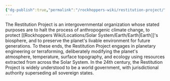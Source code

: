```yaml
---
{"dg-publish":true,"permalink":"/rockhoppers-wiki/restitution-project/"}
---
```


The Restitution Project is an intergovernmental organization whose stated purposes are to halt the process of anthropogenic climate change, to protect [[Rockhoppers Wiki/Locations/Solar System/Earth/Earth\|Earth]]'s biosphere, and to preserve the planet's livable environment for future generations. To these ends, the Restitution Project engages in planetary engineering or terraforming, deliberately modifying the planet's atmosphere, temperature, surface topography, and ecology using resources extracted from across the Solar System. In the 24th century, the Restitution Project is widely understood to be a world government, with jurisdictional authority superseding all sovereign states.